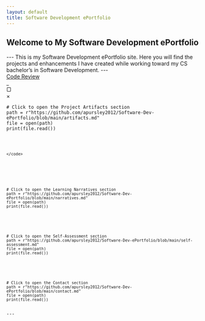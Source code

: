 ```yaml
---
layout: default
title: Software Development ePortfolio
---
```


<h2 id="typed-welcome">Welcome to My Software Development ePortfolio</h2>
---
This is my Software Development ePortfolio site. Here you will find the projects and enhancements I have created while working toward my CS bachelor’s in Software Development.
---

<div class="terminal-container">
  <div class="terminal-titlebar">
    <div class="terminal-title">
      <a class="terminal-link" href="https://github.com/apursley2012/Software-Dev-ePortfolio/blob/main/code-review.md">Code Review</a>
    </div>
    <div class="terminal-buttons">
      <div class="terminal-btn">_</div>
      <div class="terminal-btn">▢</div>
      <div class="terminal-btn">×</div>
    </div>
  </div>
  <div class="terminal-window">
    <code>
# Click to open the Project Artifacts section
path = r"https://github.com/apursley2012/Software-Dev-ePortfolio/blob/main/artifacts.md"
file = open(path)
print(file.read())
    </code>
  </div>
</div>

<div class="terminal-window" onclick="window.location.href='https://github.com/apursley2012/Software-Dev-ePortfolio/blob/main/artifacts.md'">
    <code>

    </code>
</div>

<div class="terminal-window" onclick="window.location.href='https://github.com/apursley2012/Software-Dev-ePortfolio/blob/main/narratives.md'">
    <code>
# Click to open the Learning Narratives section
path = r"https://github.com/apursley2012/Software-Dev-ePortfolio/blob/main/narratives.md"
file = open(path)
print(file.read())
    </code>
</div>

<div class="terminal-window" onclick="window.location.href='https://github.com/apursley2012/Software-Dev-ePortfolio/blob/main/self-assessment.md'">
    <code>
# Click to open the Self-Assessment section
path = r"https://github.com/apursley2012/Software-Dev-ePortfolio/blob/main/self-assessment.md"
file = open(path)
print(file.read())
    </code>
</div>

<div class="terminal-window" onclick="window.location.href='https://github.com/apursley2012/Software-Dev-ePortfolio/blob/main/contact.md'">
    <code>
# Click to open the Contact section
path = r"https://github.com/apursley2012/Software-Dev-ePortfolio/blob/main/contact.md"
file = open(path)
print(file.read())
    </code>
</div>
---

